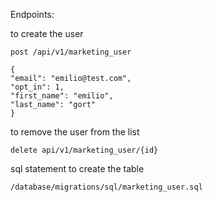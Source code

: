 Endpoints:

to create the user 

    post /api/v1/marketing_user

    {
    "email": "emilio@test.com",
    "opt_in": 1,
    "first_name": "emilio",
    "last_name": "gort"
    }

to remove the user from the list

    delete api/v1/marketing_user/{id}


sql statement to create the table

    /database/migrations/sql/marketing_user.sql

